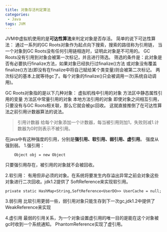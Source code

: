 ```yaml
---
title: 对象存活判定算法
categories:
 - Java
tags: JVM
---
```


JVM中虚拟机使用的是**可达性算法**来判定对象是否存活。
简单的说下可达性算法：
通过一系列的GC Roots对象作为起点向下搜索，搜索的路径称为引用链，
当一个对象到GC Roots没有任何引用链相连时，证明此对象是不可用的。
GC Roots没有引用到对象会被第一次标记，并且进行筛选。
筛选的条件是：此对象是否有必要执行finalize方法，如果对象已经执行过finalize()方法
或对象没有覆盖finalize()方法(即没有在finalize中将自己赋给某个类变量)则会被第二次标记。
两次标记的基本上就等待gc了。每个对象的finalize()只会被调用一次(系统自动调用)。

GC Roots对象指的是以下几种对象：
    虚拟机栈中引用的对象
    方法区中静态属性引用的变量
    方法区中常量引用的对象
    本地方法引用的对象
即使对象之间相互引用，只要没有与GC Roots相关联，那么它就会被gc回收。
这就直接推倒了在可达性算法之前引用计数器算法的说法。
>引用计数器
>给每个对象添加一个计数器，每当被引用则加1，失败则减1.计数器为0时则表示不被引用。

在java中有这种强度的引用，分别是**强引用、软引用、弱引用、虚引用**。
强度从强到弱。
1.强引用：
```
    Object obj = new Object
```
只要强引用存在，被引用的对象就不会被回收。

2.软引用：
    有用但非必须的对象。在系统将要发生内存溢出异常之前会对象这些对象进行二次回收。jdk1.2提供了
    SoftReference来实现软引用。
```
private static HashMap<String,SoftReference<UserDO>> UserCache = null;
```
3.弱引用
    比软引用更弱一些，弱引用对象只能生存到下一次gc,jdk1.2中提供了WeakReference来实现
    
4.虚引用
    最弱的引用关系，为一个对象设置虚引用的唯一目的是能在这个对象被gc时收到一个系统通知。
    PhantomReference实现了虚引用。
    


